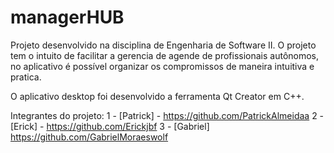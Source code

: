 # managerHUB

Projeto desenvolvido na disciplina de Engenharia de Software II. O projeto tem o intuito de facilitar a gerencia de agende de profissionais autônomos, no aplicativo é possível organizar os compromissos de maneira intuitiva e pratica.

O aplicativo desktop foi desenvolvido a ferramenta Qt Creator em C++.

Integrantes do projeto:
1 - [Patrick] - https://github.com/PatrickAlmeidaa
2 - [Erick] - https://github.com/Erickjbf
3 - [Gabriel] https://github.com/GabrielMoraeswolf
